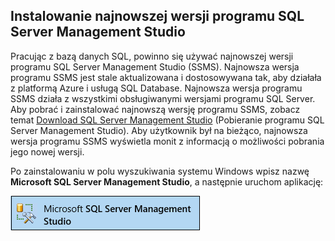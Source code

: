 ## Instalowanie najnowszej wersji programu SQL Server Management Studio
  Pracując z bazą danych SQL, powinno się używać najnowszej wersji programu SQL Server Management Studio (SSMS). Najnowsza wersja programu SSMS jest stale aktualizowana i dostosowywana tak, aby działała z platformą Azure i usługą SQL Database. Najnowsza wersja programu SSMS działa z wszystkimi obsługiwanymi wersjami programu SQL Server. Aby pobrać i zainstalować najnowszą wersję programu SSMS, zobacz temat [Download SQL Server Management Studio](https://msdn.microsoft.com/library/mt238290.aspx) (Pobieranie programu SQL Server Management Studio). Aby użytkownik był na bieżąco, najnowsza wersja programu SSMS wyświetla monit z informacją o możliwości pobrania jego nowej wersji. 

  Po zainstalowaniu w polu wyszukiwania systemu Windows wpisz nazwę **Microsoft SQL Server Management Studio**, a następnie uruchom aplikację:

  ![SQL Server Management Studio](./media/sql-server-management-studio-install/ssms.png)

<!--HONumber=Sep16_HO3-->


